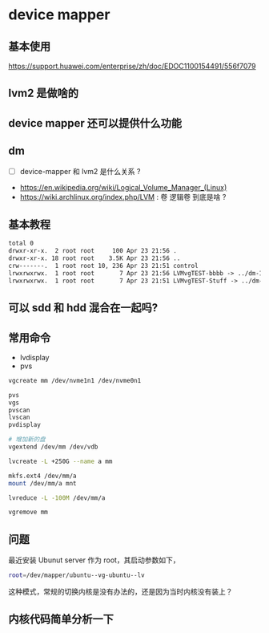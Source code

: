 # device mapper

## 基本使用
https://support.huawei.com/enterprise/zh/doc/EDOC1100154491/556f7079

## lvm2 是做啥的

## device mapper 还可以提供什么功能

## dm
- [ ] device-mapper 和 lvm2 是什么关系 ?


- https://en.wikipedia.org/wiki/Logical_Volume_Manager_(Linux)
- https://wiki.archlinux.org/index.php/LVM : 卷 逻辑卷 到底是啥 ?

## 基本教程

```txt
total 0
drwxr-xr-x.  2 root root     100 Apr 23 21:56 .
drwxr-xr-x. 18 root root    3.5K Apr 23 21:56 ..
crw-------.  1 root root 10, 236 Apr 23 21:51 control
lrwxrwxrwx.  1 root root       7 Apr 23 21:56 LVMvgTEST-bbbb -> ../dm-1
lrwxrwxrwx.  1 root root       7 Apr 23 21:51 LVMvgTEST-Stuff -> ../dm-0
```

## 可以 sdd 和 hdd 混合在一起吗?

## 常用命令
- lvdisplay
- pvs

```sh
vgcreate mm /dev/nvme1n1 /dev/nvme0n1

pvs
vgs
pvscan
lvscan
pvdisplay

# 增加新的盘
vgextend /dev/mm /dev/vdb

lvcreate -L +250G --name a mm

mkfs.ext4 /dev/mm/a
mount /dev/mm/a mnt

lvreduce -L -100M /dev/mm/a

vgremove mm
```

## 问题
最近安装 Ubunut server 作为 root，其启动参数如下，
```sh
root=/dev/mapper/ubuntu--vg-ubuntu--lv
```
这种模式，常规的切换内核是没有办法的，还是因为当时内核没有装上？

## 内核代码简单分析一下
### [](https://docs.kernel.org/admin-guide/device-mapper/index.html#)
